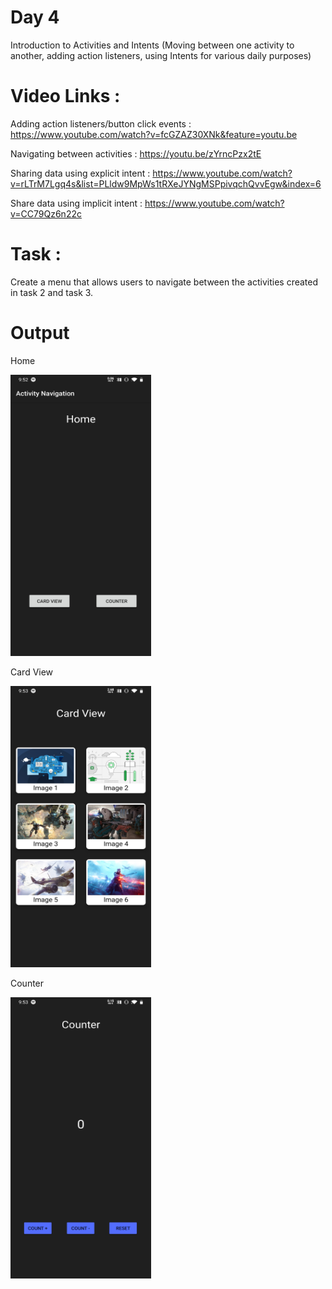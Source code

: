 # Day 4
Introduction to Activities and Intents (Moving between one activity to another, adding action listeners, using Intents for various daily  purposes)

# Video Links :
Adding action listeners/button click events :
https://www.youtube.com/watch?v=fcGZAZ30XNk&feature=youtu.be

Navigating between activities :
https://youtu.be/zYrncPzx2tE 

Sharing data using explicit intent :
https://www.youtube.com/watch?v=rLTrM7Lgq4s&list=PLldw9MpWs1tRXeJYNgMSPpivqchQvvEgw&index=6  

Share data using implicit intent :
https://www.youtube.com/watch?v=CC79Qz6n22c 

# Task  : 
Create a menu that allows users to navigate between the activities created in task 2 and task 3.

# Output 
Home

<img src = "https://github.com/Nishidh25/IEEE-Coders-Week---App-dev/blob/master/Day%204/Screenshot_20200605-215255.jpg" width="225" height="450" />

Card View

<img src = "https://github.com/Nishidh25/IEEE-Coders-Week---App-dev/blob/master/Day%204/Screenshot_20200605-215300.jpg" width="225" height="450" />

Counter 

<img src = "https://github.com/Nishidh25/IEEE-Coders-Week---App-dev/blob/master/Day%204/Screenshot_20200605-215305.jpg" width="225" height="450" />
